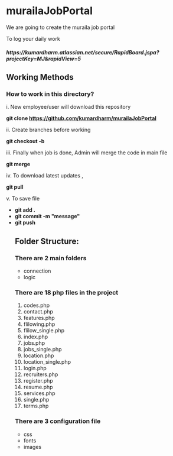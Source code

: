 # murailaJobPortal
We are going to create the muraila job portal

To log your daily work 

<h5>https://kumardharm.atlassian.net/secure/RapidBoard.jspa?projectKey=MJ&rapidView=5</h5>

<h2>Working Methods</h2>

<h3>How to work in this directory?</h3>
 
 i. New employee/user will download this repository 
 
 <b>git clone https://github.com/kumardharm/murailaJobPortal</b>
 
 ii. Create branches before working
 
<b> git checkout -b <employee name> </b>
  
 iii. Finally when job is done, Admin will merge the code in main file
  
  <b>git merge <branch name></b>
  
 iv. To download latest updates ,
  
 <b> git pull </b>
  
  v. To save file
  <b>
 <ul>
  <li> git add . </li>
  <li> git commit -m "message"</li>
  <li> git push</li>
</b>

<h2>Folder Structure:</h2>

<h3>There are 2 main folders</h3>
<ul>
 <li>  connection </li>    
 <li> logic </li>
 </ul>

<h3> There are 18 php files in the project </h3>

<ol>
<li>codes.php</li>
<li>contact.php</li>
<li>features.php</li>
<li> flilowing.php</li>
<li>flilow_single.php</li>
<li> index.php</li>
<li> jobs.php</li>
<li> jobs_single.php</li>
<li> location.php</li>
<li> location_single.php</li>
<li> login.php</li>
<li> recruiters.php</li>
<li> register.php</li>
<li> resume.php</li>
<li> services.php</li>
<li> single.php</li>
<li> terms.php</li>
</ol>

<h3> There are 3 configuration file </h3>
     <ul>
 <li>css</li>
 <li> fonts</li>
 <li> images </li>



 
